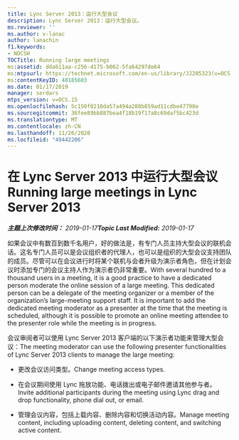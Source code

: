 ```yaml
---
title: Lync Server 2013：运行大型会议
description: Lync Server 2013：运行大型会议。
ms.reviewer: ''
ms.author: v-lanac
author: lanachin
f1.keywords:
- NOCSH
TOCTitle: Running large meetings
ms:assetid: dda611aa-c256-4175-b062-5fa64297de64
ms:mtpsurl: https://technet.microsoft.com/en-us/library/JJ205323(v=OCS.15)
ms:contentKeyID: 48185603
ms.date: 01/17/2019
manager: serdars
mtps_version: v=OCS.15
ms.openlocfilehash: 5c150f0210da57a494a288b859ad11cdbe47798e
ms.sourcegitcommit: 36fee89bb887bea4f18b19f17a8c69daf5bc423d
ms.translationtype: MT
ms.contentlocale: zh-CN
ms.lasthandoff: 11/26/2020
ms.locfileid: "49442206"
---
```

# <a name="running-large-meetings-in-lync-server-2013"></a><span data-ttu-id="f318e-103">在 Lync Server 2013 中运行大型会议</span><span class="sxs-lookup"><span data-stu-id="f318e-103">Running large meetings in Lync Server 2013</span></span>

<div data-xmlns="http://www.w3.org/1999/xhtml">

<div class="topic" data-xmlns="http://www.w3.org/1999/xhtml" data-msxsl="urn:schemas-microsoft-com:xslt" data-cs="https://msdn.microsoft.com/">

<div data-asp="https://msdn2.microsoft.com/asp">



</div>

<div id="mainSection">

<div id="mainBody"><span data-ttu-id="f318e-104">

<span> </span></span><span class="sxs-lookup"><span data-stu-id="f318e-104">

<span> </span></span></span>

<span data-ttu-id="f318e-105">_**主题上次修改时间：** 2019-01-17_</span><span class="sxs-lookup"><span data-stu-id="f318e-105">_**Topic Last Modified:** 2019-01-17_</span></span>

<span data-ttu-id="f318e-p101">如果会议中有数百到数千名用户，好的做法是，有专门人员主持大型会议的联机会话。这名专门人员可以是会议组织者的代理人，也可以是组织的大型会议支持团队的成员。尽管可以在会议进行时将某个联机与会者升级为演示者角色，但在计划会议时添加专门的会议主持人作为演示者仍非常重要。</span><span class="sxs-lookup"><span data-stu-id="f318e-p101">With several hundred to a thousand users in a meeting, it is a good practice to have a dedicated person moderate the online session of a large meeting. This dedicated person can be a delegate of the meeting organizer or a member of the organization’s large-meeting support staff. It is important to add the dedicated meeting moderator as a presenter at the time that the meeting is scheduled, although it is possible to promote an online meeting attendee to the presenter role while the meeting is in progress.</span></span>

<span data-ttu-id="f318e-109">会议审阅者可以使用 Lync Server 2013 客户端的以下演示者功能来管理大型会议：</span><span class="sxs-lookup"><span data-stu-id="f318e-109">The meeting moderator can use the following presenter functionalities of Lync Server 2013 clients to manage the large meeting:</span></span>

- <span data-ttu-id="f318e-110">更改会议访问类型。</span><span class="sxs-lookup"><span data-stu-id="f318e-110">Change meeting access types.</span></span>

- <span data-ttu-id="f318e-111">在会议期间使用 Lync 拖放功能、电话拨出或电子邮件邀请其他参与者。</span><span class="sxs-lookup"><span data-stu-id="f318e-111">Invite additional participants during the meeting using Lync drag and drop functionality, phone dial out, or email.</span></span>

- <span data-ttu-id="f318e-112">管理会议内容，包括上载内容、删除内容和切换活动内容。</span><span class="sxs-lookup"><span data-stu-id="f318e-112">Manage meeting content, including uploading content, deleting content, and switching active content.</span></span>

<span data-ttu-id="f318e-113"></div>

<span> </span>

</div>

</div>

</span><span class="sxs-lookup"><span data-stu-id="f318e-113"></div>

<span> </span>

</div>

</div>

</span></span></div>

